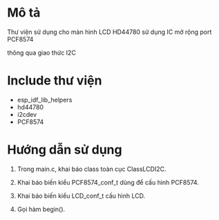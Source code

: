 # Mô tả
Thư viện sử dụng cho màn hình LCD HD44780 sử dụng IC mở rộng port PCF8574 

thông qua giao thức I2C
# Include thư viện
- esp_idf_lib_helpers
- hd44780
- i2cdev
- PCF8574
# Hướng dẫn sử dụng
1. Trong main.c, khai báo class toàn cục ClassLCDI2C.

2. Khai báo biến kiểu PCF8574_conf_t dùng để cấu hình PCF8574.

3. Khai báo biến kiểu LCD_conf_t cấu hình LCD.

4. Gọi hàm begin().